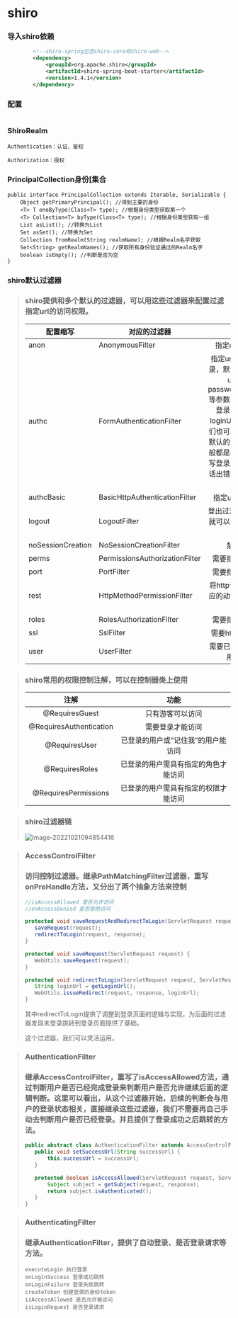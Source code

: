 # shiro

### 导入shiro依赖

```xml
        <!--shiro-spring包含shiro-core和shiro-web-->
        <dependency>
            <groupId>org.apache.shiro</groupId>
            <artifactId>shiro-spring-boot-starter</artifactId>
            <version>1.4.1</version>
        </dependency>
```

### 配置

```

```

### ShiroRealm

```
Authentication：认证、鉴权

Authorization：授权
```

### PrincipalCollection身份[集合

```
public interface PrincipalCollection extends Iterable, Serializable {
	Object getPrimaryPrincipal(); //得到主要的身份
	<T> T oneByType(Class<T> type); //根据身份类型获取第一个
	<T> Collection<T> byType(Class<T> type); //根据身份类型获取一组
	List asList(); //转换为List
	Set asSet(); //转换为Set
	Collection fromRealm(String realmName); //根据Realm名字获取
	Set<String> getRealmNames(); //获取所有身份验证通过的Realm名字
	boolean isEmpty(); //判断是否为空
}
```

###  shiro默认过滤器

>### shiro提供和多个默认的过滤器，可以用这些过滤器来配置过滤指定url的访问权限。	
>
>| 配置缩写          | 对应的过滤器                   |                             功能                             |
>| ----------------- | ------------------------------ | :----------------------------------------------------------: |
>| anon              | AnonymousFilter                |                     指定url可以匿名访问                      |
>| authc             | FormAuthenticationFilter       | 指定url需要form表单登录，默认会从请求中获取username、password,rememberMe等参数并尝试登录，如果登录不了就会跳转到loginUrl配置的路径。我们也可以用这个过滤器做默认的登录逻辑，但是一般都是我们自己在控制器写登录逻辑的，自己写的话出错返回的信息都可以定制。 |
>| authcBasic        | BasicHttpAuthenticationFilter  |                     指定url需要basic登录                     |
>| logout            | LogoutFilter                   |     登出过滤器，配置指定url就可以实现退出功能，非常方便      |
>| noSessionCreation | NoSessionCreationFilter        |                         禁止创建会话                         |
>| perms             | PermissionsAuthorizationFilter |                     需要指定权限才能访问                     |
>| port              | PortFilter                     |                     需要指定端口才能访问                     |
>| rest              | HttpMethodPermissionFilter     |      将http请求方法转化成相应的动词来构造一个权限字符串      |
>| roles             | RolesAuthorizationFilter       |                     需要指定角色才能访问                     |
>| ssl               | SslFilter                      |                    需要https请求才能访问                     |
>| user              | UserFilter                     |              需要已登录或“记住我”的用户才能访问              |
>
>

>### shiro常用的权限控制注解，可以在控制器类上使用
>
>|          注解           |                 功能                 |
>| :---------------------: | :----------------------------------: |
>|     @RequiresGuest      |           只有游客可以访问           |
>| @RequiresAuthentication |           需要登录才能访问           |
>|      @RequiresUser      |  已登录的用户或“记住我”的用户能访问  |
>|     @RequiresRoles      | 已登录的用户需具有指定的角色才能访问 |
>|  @RequiresPermissions   | 已登录的用户需具有指定的权限才能访问 |
>
>



>### shiro过滤器链
>
>![image-20221021094854416](https://mapstore-1307680469.cos.ap-chongqing.myqcloud.com/img/202210210949545.png)



>### AccessControlFilter
>
>### 访问控制过滤器。继承PathMatchingFilter过滤器，重写onPreHandle方法，又分出了两个抽象方法来控制
>
>```java
>//isAccessAllowed 是否允许访问
>//onAccessDenied 是否拒绝访问
>
>protected void saveRequestAndRedirectToLogin(ServletRequest request, ServletResponse response) throws IOException {
>    saveRequest(request);
>    redirectToLogin(request, response);
>}
>
>protected void saveRequest(ServletRequest request) {
>    WebUtils.saveRequest(request);
>}
>
>protected void redirectToLogin(ServletRequest request, ServletResponse response) throws IOException {
>    String loginUrl = getLoginUrl();
>    WebUtils.issueRedirect(request, response, loginUrl);
>}
>```
>
>其中redirectToLogin提供了调整到登录页面的逻辑与实现，为后面的过滤器发现未登录跳转到登录页面提供了基础。
>
>这个过滤器，我们可以灵活运用。



>### AuthenticationFilter
>
>### 继承AccessControlFilter，重写了isAccessAllowed方法，通过判断用户是否已经完成登录来判断用户是否允许继续后面的逻辑判断。这里可以看出，从这个过滤器开始，后续的判断会与用户的登录状态相关，直接继承这些过滤器，我们不需要再自己手动去判断用户是否已经登录。并且提供了登录成功之后跳转的方法。
>
>```java
>public abstract class AuthenticationFilter extends AccessControlFilter {
>    public void setSuccessUrl(String successUrl) {
>        this.successUrl = successUrl;
>    }
>
>    protected boolean isAccessAllowed(ServletRequest request, ServletResponse response, Object mappedValue) {
>        Subject subject = getSubject(request, response);
>        return subject.isAuthenticated();
>    }
>}
>```



>### AuthenticatingFilter
>
>### 继承AuthenticationFilter，提供了自动登录、是否登录请求等方法。
>
>```---------------------apl
>executeLogin 执行登录
>onLoginSuccess 登录成功跳转
>onLoginFailure 登录失败跳转
>createToken 创建登录的身份token
>isAccessAllowed 是否允许被访问
>isLoginRequest 是否登录请求
>```

